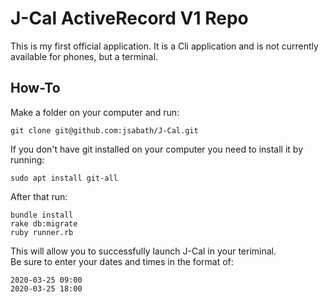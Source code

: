# J-Cal ActiveRecord V1 Repo

This is my first official application.  It is a Cli application and is not currently available for phones, but a terminal.  
## How-To
Make a folder on your computer and run:
```
git clone git@github.com:jsabath/J-Cal.git
```

If you don't have git installed on your computer you need to install it by running:
```
sudo apt install git-all
```

After that run: 
```
bundle install
rake db:migrate
ruby runner.rb
```
This will allow you to successfully launch J-Cal in your teriminal.  
Be sure to enter your dates and times in the format of:
```
2020-03-25 09:00
2020-03-25 18:00
```
